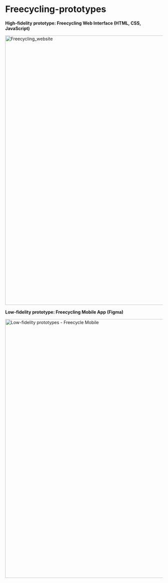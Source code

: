 # Freecycling-prototypes

<b>High-fidelity prototype: Freecycling Web Interface (HTML, CSS, JavaScript)</b>

<img width="861" alt="Freecycling_website" src="https://github.com/user-attachments/assets/bbc847ca-9ba5-4cd6-a595-35ec0dff97af">


<b>Low-fidelity prototype: Freecycling Mobile App (Figma)</b>

<img width="827" alt="Low-fidelity prototypes - Freecycle Mobile " src="https://github.com/user-attachments/assets/4faf47fe-5870-4647-8e8e-d90c35bcd132">
